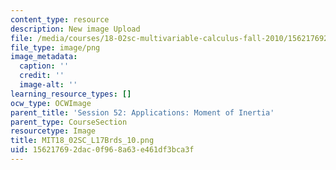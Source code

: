 ```yaml
---
content_type: resource
description: New image Upload
file: /media/courses/18-02sc-multivariable-calculus-fall-2010/156217692dac0f968a63e461df3bca3f_MIT18_02SC_L17Brds_10.png
file_type: image/png
image_metadata:
  caption: ''
  credit: ''
  image-alt: ''
learning_resource_types: []
ocw_type: OCWImage
parent_title: 'Session 52: Applications: Moment of Inertia'
parent_type: CourseSection
resourcetype: Image
title: MIT18_02SC_L17Brds_10.png
uid: 15621769-2dac-0f96-8a63-e461df3bca3f
---
```

